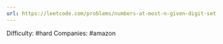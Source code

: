 ```yaml
---
url: https://leetcode.com/problems/numbers-at-most-n-given-digit-set
---
```


Difficulty: #hard
Companies: #amazon